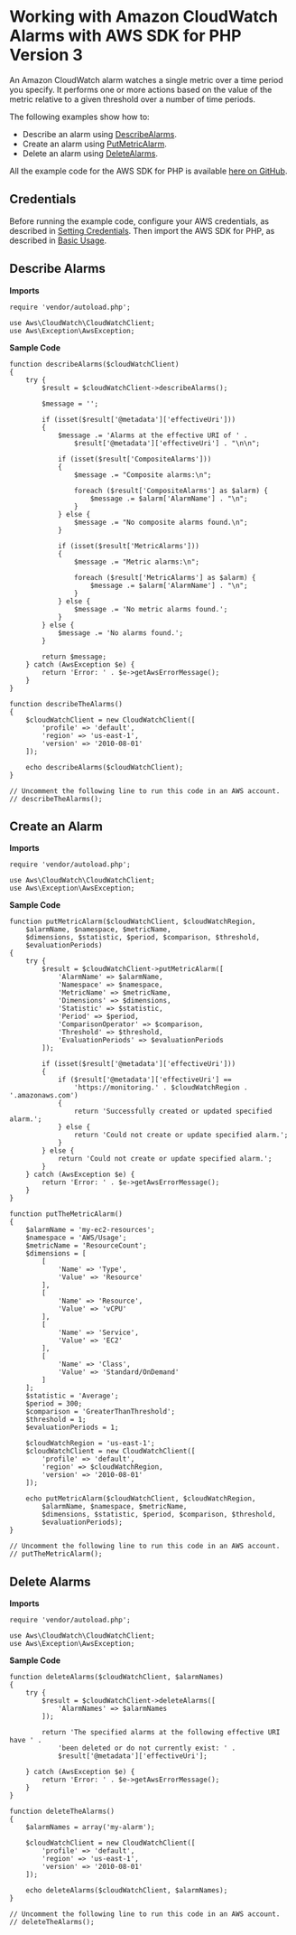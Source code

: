 # Working with Amazon CloudWatch Alarms with AWS SDK for PHP Version 3<a name="cw-examples-work-with-alarms"></a>

An Amazon CloudWatch alarm watches a single metric over a time period you specify\. It performs one or more actions based on the value of the metric relative to a given threshold over a number of time periods\.

The following examples show how to:
+ Describe an alarm using [DescribeAlarms](https://docs.aws.amazon.com/aws-sdk-php/v3/api/api-monitoring-2010-08-01.html#describealarms)\.
+ Create an alarm using [PutMetricAlarm](https://docs.aws.amazon.com/aws-sdk-php/v3/api/api-monitoring-2010-08-01.html#putmetricalarm)\.
+ Delete an alarm using [DeleteAlarms](https://docs.aws.amazon.com/aws-sdk-php/v3/api/api-monitoring-2010-08-01.html#deletealarms)\.

All the example code for the AWS SDK for PHP is available [here on GitHub](https://github.com/awsdocs/aws-doc-sdk-examples/tree/master/php/example_code)\.

## Credentials<a name="credentials"></a>

Before running the example code, configure your AWS credentials, as described in [Setting Credentials](guide_credentials.md)\. Then import the AWS SDK for PHP, as described in [Basic Usage](getting-started_basic-usage.md)\.

## Describe Alarms<a name="describe-alarms"></a>

 **Imports** 

```
require 'vendor/autoload.php';

use Aws\CloudWatch\CloudWatchClient; 
use Aws\Exception\AwsException;
```

 **Sample Code** 

```
function describeAlarms($cloudWatchClient)
{
    try {
        $result = $cloudWatchClient->describeAlarms();

        $message = '';

        if (isset($result['@metadata']['effectiveUri']))
        {
            $message .= 'Alarms at the effective URI of ' . 
                $result['@metadata']['effectiveUri'] . "\n\n";

            if (isset($result['CompositeAlarms']))
            {
                $message .= "Composite alarms:\n";

                foreach ($result['CompositeAlarms'] as $alarm) {
                    $message .= $alarm['AlarmName'] . "\n";
                }
            } else {
                $message .= "No composite alarms found.\n";
            }
            
            if (isset($result['MetricAlarms']))
            {
                $message .= "Metric alarms:\n";

                foreach ($result['MetricAlarms'] as $alarm) {
                    $message .= $alarm['AlarmName'] . "\n";
                }
            } else {
                $message .= 'No metric alarms found.';
            }
        } else {
            $message .= 'No alarms found.';
        }
        
        return $message;
    } catch (AwsException $e) {
        return 'Error: ' . $e->getAwsErrorMessage();
    }
}

function describeTheAlarms()
{
    $cloudWatchClient = new CloudWatchClient([
        'profile' => 'default',
        'region' => 'us-east-1',
        'version' => '2010-08-01'
    ]);

    echo describeAlarms($cloudWatchClient);
}

// Uncomment the following line to run this code in an AWS account.
// describeTheAlarms();
```

## Create an Alarm<a name="create-an-alarm"></a>

 **Imports** 

```
require 'vendor/autoload.php';

use Aws\CloudWatch\CloudWatchClient; 
use Aws\Exception\AwsException;
```

 **Sample Code** 

```
function putMetricAlarm($cloudWatchClient, $cloudWatchRegion, 
    $alarmName, $namespace, $metricName, 
    $dimensions, $statistic, $period, $comparison, $threshold, 
    $evaluationPeriods)
{
    try {
        $result = $cloudWatchClient->putMetricAlarm([
            'AlarmName' => $alarmName,
            'Namespace' => $namespace,
            'MetricName' => $metricName,
            'Dimensions' => $dimensions,
            'Statistic' => $statistic,
            'Period' => $period,
            'ComparisonOperator' => $comparison,
            'Threshold' => $threshold,
            'EvaluationPeriods' => $evaluationPeriods
        ]);
        
        if (isset($result['@metadata']['effectiveUri']))
        {
            if ($result['@metadata']['effectiveUri'] == 
                'https://monitoring.' . $cloudWatchRegion . '.amazonaws.com')
            {
                return 'Successfully created or updated specified alarm.';
            } else {
                return 'Could not create or update specified alarm.';
            }
        } else {
            return 'Could not create or update specified alarm.';
        }
    } catch (AwsException $e) {
        return 'Error: ' . $e->getAwsErrorMessage();
    }
}

function putTheMetricAlarm()
{
    $alarmName = 'my-ec2-resources';
    $namespace = 'AWS/Usage';
    $metricName = 'ResourceCount';
    $dimensions = [
        [
            'Name' => 'Type',
            'Value' => 'Resource'
        ],
        [
            'Name' => 'Resource',
            'Value' => 'vCPU'
        ],
        [
            'Name' => 'Service',
            'Value' => 'EC2'
        ],
        [
            'Name' => 'Class',
            'Value' => 'Standard/OnDemand'
        ]
    ];
    $statistic = 'Average';
    $period = 300;
    $comparison = 'GreaterThanThreshold';
    $threshold = 1;
    $evaluationPeriods = 1;

    $cloudWatchRegion = 'us-east-1';
    $cloudWatchClient = new CloudWatchClient([
        'profile' => 'default',
        'region' => $cloudWatchRegion,
        'version' => '2010-08-01'
    ]);

    echo putMetricAlarm($cloudWatchClient, $cloudWatchRegion, 
        $alarmName, $namespace, $metricName, 
        $dimensions, $statistic, $period, $comparison, $threshold, 
        $evaluationPeriods);
}

// Uncomment the following line to run this code in an AWS account.
// putTheMetricAlarm();
```

## Delete Alarms<a name="delete-alarms"></a>

 **Imports** 

```
require 'vendor/autoload.php';

use Aws\CloudWatch\CloudWatchClient; 
use Aws\Exception\AwsException;
```

 **Sample Code** 

```
function deleteAlarms($cloudWatchClient, $alarmNames)
{
    try {
        $result = $cloudWatchClient->deleteAlarms([
            'AlarmNames' => $alarmNames
        ]);

        return 'The specified alarms at the following effective URI have ' . 
            'been deleted or do not currently exist: ' . 
            $result['@metadata']['effectiveUri'];

    } catch (AwsException $e) {
        return 'Error: ' . $e->getAwsErrorMessage();
    }
}

function deleteTheAlarms()
{
    $alarmNames = array('my-alarm');
    
    $cloudWatchClient = new CloudWatchClient([
        'profile' => 'default',
        'region' => 'us-east-1',
        'version' => '2010-08-01'
    ]);

    echo deleteAlarms($cloudWatchClient, $alarmNames);
}

// Uncomment the following line to run this code in an AWS account.
// deleteTheAlarms();
```